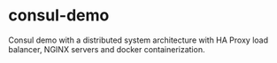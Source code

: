 # consul-demo
Consul demo with a distributed system architecture with HA Proxy load balancer, NGINX servers and docker containerization.
